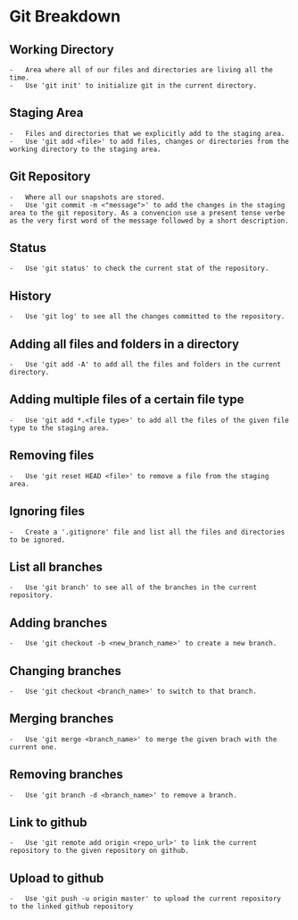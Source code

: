 # Git Breakdown

## Working Directory

    -   Area where all of our files and directories are living all the time.
    -   Use 'git init' to initialize git in the current directory.

## Staging Area

    -   Files and directories that we explicitly add to the staging area.
    -   Use 'git add <file>' to add files, changes or directories from the working directory to the staging area.

## Git Repository

    -   Where all our snapshots are stored.
    -   Use 'git commit -m <"message">' to add the changes in the staging area to the git repository. As a convencion use a present tense verbe as the very first word of the message followed by a short description.

## Status

    -   Use 'git status' to check the current stat of the repository.

## History

    -   Use 'git log' to see all the changes committed to the repository.

## Adding all files and folders in a directory

    -   Use 'git add -A' to add all the files and folders in the current directory.

## Adding multiple files of a certain file type

    -   Use 'git add *.<file type>' to add all the files of the given file type to the staging area.

## Removing files

    -   Use 'git reset HEAD <file>' to remove a file from the staging area.

## Ignoring files

    -   Create a '.gitignore' file and list all the files and directories to be ignored.

## List all branches

    -   Use 'git branch' to see all of the branches in the current repository.

## Adding branches

    -   Use 'git checkout -b <new_branch_name>' to create a new branch.

## Changing branches

    -   Use 'git checkout <branch_name>' to switch to that branch.

## Merging branches

    -   Use 'git merge <branch_name>' to merge the given brach with the current one.

## Removing branches

    -   Use 'git branch -d <branch_name>' to remove a branch.

## Link to github

    -   Use 'git remote add origin <repo_url>' to link the current repository to the given repository on github.

## Upload to github

    -   Use 'git push -u origin master' to upload the current repository to the linked github repository
